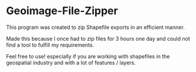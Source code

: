 # Geoimage-File-Zipper

This program was created to zip Shapefile exports in an efficient manner.

Made this because I once had to zip files for 3 hours one day and could not find a tool to fulfill my requirements.

Feel free to use! especially if you are working with shapefiles in the geospatial industry and with a lot of features / layers.


